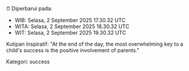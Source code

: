 ⏰ Diperbarui pada:
- WIB: Selasa, 2 September 2025 17.30.32 UTC
- WITA: Selasa, 2 September 2025 18.30.32 UTC
- WIT: Selasa, 2 September 2025 19.30.32 UTC

Kutipan Inspiratif:
"At the end of the day, the most overwhelming key to a child's success is the positive involvement of parents."


Kategori: success

